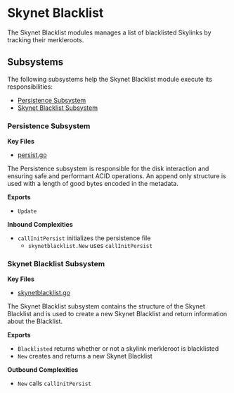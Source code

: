 # Skynet Blacklist

The Skynet Blacklist modules manages a list of blacklisted Skylinks by tracking
their merkleroots.

## Subsystems
The following subsystems help the Skynet Blacklist module execute its responsibilities:
 - [Persistence Subsystem](#persistence-subsystem)
 - [Skynet Blacklist Subsystem](#skynet-blacklist-subsystem)

 ### Persistence Subsystem
 **Key Files**
- [persist.go](./persist.go)

The Persistence subsystem is responsible for the disk interaction and ensuring
safe and performant ACID operations. An append only structure is used with a
length of good bytes encoded in the metadata. 

**Exports**
 - `Update`

**Inbound Complexities**
 - `callInitPersist` initializes the persistence file 
    - `skynetblacklist.New` uses `callInitPersist`

### Skynet Blacklist Subsystem
**Key Files**
 - [skynetblacklist.go](./skynetblacklist.go)

The Skynet Blacklist subsystem contains the structure of the Skynet Blacklist
and is used to create a new Skynet Blacklist and return information about the
Blacklist.

**Exports**
 - `Blacklisted` returns whether or not a skylink merkleroot is blacklisted
 - `New` creates and returns a new Skynet Blacklist

**Outbound Complexities**
 - `New` calls `callInitPersist`
 